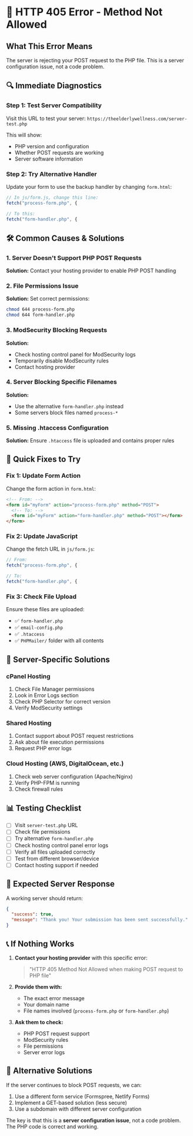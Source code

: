 # 🚨 HTTP 405 Error - Method Not Allowed

## What This Error Means

The server is rejecting your POST request to the PHP file. This is a server configuration issue, not a code problem.

## 🔍 Immediate Diagnostics

### Step 1: Test Server Compatibility

Visit this URL to test your server: `https://theelderlywellness.com/server-test.php`

This will show:

- PHP version and configuration
- Whether POST requests are working
- Server software information

### Step 2: Try Alternative Handler

Update your form to use the backup handler by changing `form.html`:

```javascript
// In js/form.js, change this line:
fetch("process-form.php", {

// To this:
fetch("form-handler.php", {
```

## 🛠️ Common Causes & Solutions

### 1. Server Doesn't Support PHP POST Requests

**Solution:** Contact your hosting provider to enable PHP POST handling

### 2. File Permissions Issue

**Solution:** Set correct permissions:

```bash
chmod 644 process-form.php
chmod 644 form-handler.php
```

### 3. ModSecurity Blocking Requests

**Solution:**

- Check hosting control panel for ModSecurity logs
- Temporarily disable ModSecurity rules
- Contact hosting provider

### 4. Server Blocking Specific Filenames

**Solution:**

- Use the alternative `form-handler.php` instead
- Some servers block files named `process-*`

### 5. Missing .htaccess Configuration

**Solution:** Ensure `.htaccess` file is uploaded and contains proper rules

## 📝 Quick Fixes to Try

### Fix 1: Update Form Action

Change the form action in `form.html`:

```html
<!-- From: -->
<form id="myForm" action="process-form.php" method="POST">
  <!-- To: -->
  <form id="myForm" action="form-handler.php" method="POST"></form>
</form>
```

### Fix 2: Update JavaScript

Change the fetch URL in `js/form.js`:

```javascript
// From:
fetch("process-form.php", {

// To:
fetch("form-handler.php", {
```

### Fix 3: Check File Upload

Ensure these files are uploaded:

- ✅ `form-handler.php`
- ✅ `email-config.php`
- ✅ `.htaccess`
- ✅ `PHPMailer/` folder with all contents

## 🔧 Server-Specific Solutions

### cPanel Hosting

1. Check File Manager permissions
2. Look in Error Logs section
3. Check PHP Selector for correct version
4. Verify ModSecurity settings

### Shared Hosting

1. Contact support about POST request restrictions
2. Ask about file execution permissions
3. Request PHP error logs

### Cloud Hosting (AWS, DigitalOcean, etc.)

1. Check web server configuration (Apache/Nginx)
2. Verify PHP-FPM is running
3. Check firewall rules

## 📊 Testing Checklist

- [ ] Visit `server-test.php` URL
- [ ] Check file permissions
- [ ] Try alternative `form-handler.php`
- [ ] Check hosting control panel error logs
- [ ] Verify all files uploaded correctly
- [ ] Test from different browser/device
- [ ] Contact hosting support if needed

## 🎯 Expected Server Response

A working server should return:

```json
{
  "success": true,
  "message": "Thank you! Your submission has been sent successfully."
}
```

## 📞 If Nothing Works

1. **Contact your hosting provider** with this specific error:

   > "HTTP 405 Method Not Allowed when making POST request to PHP file"

2. **Provide them with:**

   - The exact error message
   - Your domain name
   - File names involved (`process-form.php` or `form-handler.php`)

3. **Ask them to check:**
   - PHP POST request support
   - ModSecurity rules
   - File permissions
   - Server error logs

## 🔄 Alternative Solutions

If the server continues to block POST requests, we can:

1. Use a different form service (Formspree, Netlify Forms)
2. Implement a GET-based solution (less secure)
3. Use a subdomain with different server configuration

The key is that this is a **server configuration issue**, not a code problem. The PHP code is correct and working.
